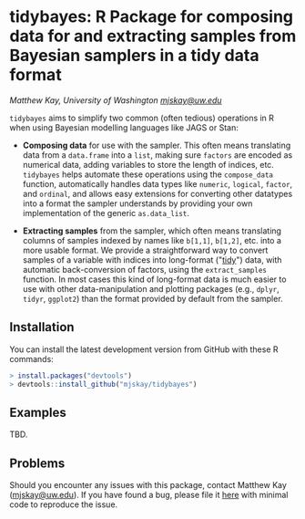 # tidybayes: R Package for composing data for and extracting samples from Bayesian samplers in a tidy data format 

_Matthew Kay, University of Washington <mjskay@uw.edu>_

`tidybayes` aims to simplify two common (often tedious) operations in R when using Bayesian modelling languages like JAGS or Stan:

* __Composing data__ for use with the sampler. This often means translating data from a `data.frame` into a `list`, making sure `factors` are encoded as numerical data, adding variables to store the length of indices, etc. `tidybayes` helps automate these operations using the `compose_data` function, automatically handles data types like `numeric`, `logical`, `factor`, and `ordinal`, and allows easy extensions for converting other datatypes into a format the sampler understands by providing your own implementation of the generic `as.data_list`. 

* __Extracting samples__ from the sampler, which often means translating columns of samples indexed by names like `b[1,1]`, `b[1,2]`, etc. into a more usable format. We provide a straightforward way to convert samples of a variable with indices into long-format ("[tidy](http://cran.r-project.org/web/packages/tidyr/vignettes/tidy-data.html)") data, with automatic back-conversion of factors, using the `extract_samples` function. In most cases this kind of long-format data is much easier to use with other data-manipulation and plotting packages (e.g., `dplyr`, `tidyr`, `ggplot2`) than the format provided by default from the sampler.

## Installation

You can install the latest development version from GitHub with these R commands: 

```R
> install.packages("devtools")
> devtools::install_github("mjskay/tidybayes")
```

## Examples

TBD.

## Problems

Should you encounter any issues with this package, contact Matthew Kay (<mjskay@uw.edu>). If you have found a bug, please file it [here](https://github.com/mjskay/tidybayes/issues/new) with minimal code to reproduce the issue.
